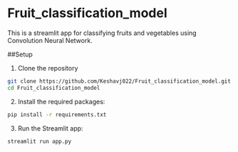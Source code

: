 # Fruit_classification_model

This is a streamlit app for classifying fruits and vegetables using Convolution Neural Network.

##Setup

1. Clone the repository
```sh
git clone https://github.com/Keshavj022/Fruit_classification_model.git
cd Fruit_classification_model
```
2. Install the required packages:
```sh
pip install -r requirements.txt
```
3. Run the Streamlit app:
```sh
streamlit run app.py
```
